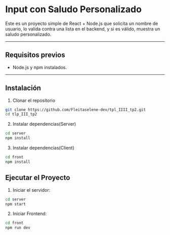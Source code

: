 # Input con Saludo Personalizado

Este es un proyecto simple de React + Node.js que solicita un nombre de usuario, lo valida contra una lista en el backend, y si es válido, muestra un saludo personalizado.

---

## Requisitos previos

- Node.js y npm instalados.
---

##  Instalación

 1. Clonar el repositorio

```bash
git clone https://github.com/Fleitaselene-dev/tpl_IIII_tp2.git
cd tlp_III_tp2
```
2. Instalar dependencias(Server)
```bash
cd server
npm install
```
3. Instalar dependencias(Client)
```bash
cd front
npm install
```
## Ejecutar el Proyecto
1. Iniciar el servidor:
```bash
cd server
npm start
```
2. Iniciar Frontend:
```bash
cd front
npm run dev
```


